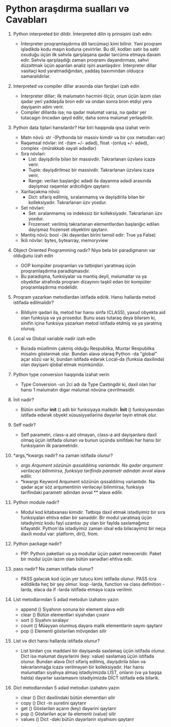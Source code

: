 # Python araşdırma sualları və Cavabları

1. Python interpreted bir dildir. İnterpreted dilin iş prinsipini izah edin:
    - İnterpreter proqramlaşdırma dili tərcüməçi kimi bilinir. Yəni proqram işlədikdə kodu maşın koduna çevirirlər. Bu dil, kodları sətir bə sətir oxuduğu üçün ilk səhvlə qarşılaşana qədər tərcümə etməyə davam edir. Səhvlə qarşılaşdığı zaman proqramı dayandırması, səhvi düzəltmək üçün aparılan analiz işini asanlaşdırır. İnterpreter dillər vasitəçi kod yaratmadığından, yaddaş baxımından olduqca səmərəlidirlər.

2. Interpreted və compiler dillər arasında olan fərqləri izah edin
    - İnterpreter dillər; ilk məlumatın həcmini ölçür, onun üçün lazım olan qədər yeri yaddaşda bron edir və ondan sonra bron etdiyi yerə dəyişənin adını verir.
    - Compiler dillərdə isə; nə qədər məlumat varsa, nə qədər yer tutacagın öncədən qeyd edilir, daha sonra məlumat yerləşdirilir.

3. Python data tipləri hansılardır? Hər biri haqqında qısa izahat verin
    - Mətn növü: str -(Pythonda bir massiv kimdir və bir çox metodları var)
    - Rəqəmsal növlər: int -(tam +/- ədəd), float -(onluq +/- ədəd), complex -(mürəkkəb xəyali ədədlər)
    - Sıra növləri:
        - List: dəyişdirilə bilən bir massivdir. Təkrarlanan üzvlərə icazə verir.
        - Tuple: dəyişdirilməz bir massivdir. Təkrarlanan üzvlərə icazə verir.
        - Range: verilən başlanğıc ədədi ilə dayanma ədədi arasında dəyişməz rəqəmlər ardıcıllığını qaytarır.
    - Xəritəçəkmə növü:
        - Dict: sifariş edilmiş, sıralanmamış və dəyişdirilə bilən bir kolleksiyadır. Təkrarlanan üzv yoxdur.
    - Set növləri:
        - Set: sıralanmamış və indekssiz bir kolleksiyadır. Təkrarlanan üzv yoxdur.
        - Frozenset: verilmiş təkrarlanan elementlərdən başlanğıc edilən dəyişməz frozenset obyektini qaytarır.
    - Məntiq növü: bool -(iki dəyərdən birini təmsil edir: True ya False)
    - İkili növlər: bytes, bytearray, memoryview
4. Object Oriented Programming nədir? Niyə belə bir paradigmanın var olduğunu izah edin
    - OOP kompüter proqramları və tətbiqləri yaratmaq üçün proqramlaşdırma paradiqmasıdır.
    - Bu paradiqma, funksiyalar və məntiq deyil, məlumatlar və ya obyektlər ətrafında proqram dizaynını təşkil edən bir kompüter proqramlaşdırma modelidir.

5. Proqram yazarkən metodlardan istifadə edirik. Hansı hallarda metod istifadə edilməlidir?
    - Bildiyim qədəri ilə, metod hər hansı sinfə (CLASS), yaxud obyektə aid olan funksiya və ya prosedur. Bunu əsas tutaraq deyə bilərəm ki, sinifin içinə funksiya yazarkən metod istifadə etdmiş və ya yaratmış oluruq.

6. Local və Global variable nədir izah edin
    - Burada müəllimin çəkmiş olduğu Respublika, Muxtar Respublika misalını göstərmək olar.
    Bundan əlavə olaraq Python -da "global" açar sözü var ki, bundan istifadə edərək Local-da (funksia daxilində) olan dəyişəni qlobal etmək mümkündür.

7. Python type conversion haqqında izahat verin
    - Type Conversion -un 2ci adı da Type Castingdir ki, daxil olan hər hansı 1 məlumatın digər məlumat növünə çevrilməsidir.

8. İnit nədir?
    - Bütün siniflər __init__ () adlı bir funksiyaya malikdir. __İnit__ () funksiyasından istifadə edərək obyekt xüsusiyyətlərinə dəyərlər təyin etmək olur.

9. Self nədir?
    - Self parametri, class-a aid olmayan, class-a aid dəyişənlərə daxil olmaq üçün istifadə olunan və bunun üçündə sinifdəki hər hansı bir funksiyanın ilk parametridir.

10. *args,*kwargs nədir? nə zaman istifadə olunur?
    - *args Arqument sözünün qıssaldılmış variantıdır. Nə qədər arqument veriləcəyi bilinmirsə, funksiya tərifində parametr adından əvvəl* əlavə edilir.
    - *kwargs Keyword Arqument sözünün qıssaldılmış variantıdır. Nə qədər açar söz arqumentinin veriləcəyi bilinmirsə, funksiya tərifindəki parametr adından əvvəl ** əlavə edilir.

11. Python module nədir?
    - Modul kod kitabxanası kimidir. Tətbiqə daxil etmək istədiyimiz bir sıra funksiyaları ehtiva edən bir sənəddir. Bir modul yaratmaq üçün istədiyimiz kodu fayl uzantısı .py olan bir faylda saxlamağımız kifayətdir. Python'da istədiyimiz zaman idxal edə biləcəyimiz bir neçə daxili modul var: platform, dir(), from.

12. Python package nədir?
    - PIP: Python paketləri və ya modullar üçün paket meneceridir. Paket bir modul üçün lazım olan bütün sənədləri ehtiva edir.

13. pass nədir? Nə zaman istifadə olunur?
    - PASS gələcək kod üçün yer tutucu kimi istifadə olunur. PASS icra edildikdə heç bir şey olmur. loop -larda, function və class definition -larda, eləcə də if -lərdə istifadə etməyə icazə verilmir.

14. List metodlarından 5 ədəd metodun izahatını yazın
    - append () Siyahının sonuna bir element əlavə edir
    - clear () Bütün elementləri siyahıdan çıxarır
    - sort () Siyahını sıralayır
    - count () Müəyyən olunmuş dəyərə malik elementlərin sayını qaytarır
    - pop () Elementi göstərilən mövqedən silir

15. List və dict hansı hallarda istifadə olunur?
    - List birdən çox maddəni bir dəyişəndə ​​saxlamaq üçün istifadə olunur. Dict isə məlumat dəyərlərini (key: value) saxlamaq üçün istifadə olunur. Bundan əlavə Dict sifariş edilmiş, dəyişdirilə bilən və təkrarlanmağa icazə verilməyən bir kolleksiyadır.
    Hər hansı məlumatları siyahıya almaq istədiyimizdə LİST, onların (və ya başqa halda) dəyərlər saxlamasını istədiyimizdə DİCT istifadə edə bilərik.

16. Dict metodlarından 5 ədəd metodun izahatını yazın
    - clear () Dict daxilindəki bütün elementləri silir
    - copy () Dict -in surətini qaytarır
    - get () Göstərilən açarın (key) dəyərini qaytarır
    - pop () Göstərilən açar ilə elementi (value) silir
    - values () Dict -dəki bütün dəyərlərin siyahısını qaytarır
